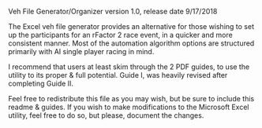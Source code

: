 Veh File Generator/Organizer
version 1.0, release date 9/17/2018

The Excel veh file generator provides an alternative for those wishing to set up the participants
for an rFactor 2 race event, in a quicker and more consistent manner. 
Most of the automation algorithm options are structured primarily with AI single player 
racing in mind.

I recommend that users at least skim through the 2 PDF guides, to use the utility to
its proper & full potential. Guide I, was heavily revised after completing Guide II.

Feel free to redistribute this file as you may wish, but be sure to include this readme & guides.
If you wish to make modifications to the Microsoft Excel utility, feel free to do so, 
but please, document the changes.
